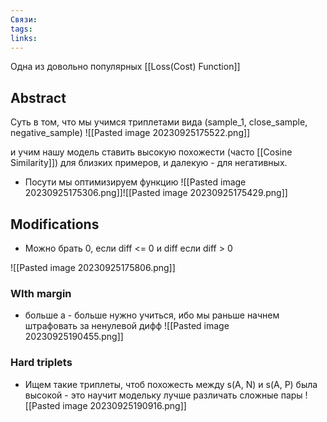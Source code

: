```yaml
---
Связи: 
tags: 
links:
---
```

Одна из довольно популярных [[Loss(Cost) Function]]

## Abstract
Суть в том, что мы учимся триплетами вида
(sample_1, close_sample, negative_sample) 
![[Pasted image 20230925175522.png]]

и учим нашу модель ставить высокую похожести (часто [[Cosine Similarity]]) для близких примеров, и далекую - для негативных.
- Посути мы оптимизируем функцию
![[Pasted image 20230925175306.png]]![[Pasted image 20230925175429.png]]


## Modifications
- Можно брать 0, если diff <= 0 и diff если diff > 0


![[Pasted image 20230925175806.png]]

### WIth margin
- больше а - больше нужно учиться, ибо мы раньше начнем штрафовать за ненулевой дифф
![[Pasted image 20230925190455.png]]


### Hard triplets
- Ищем такие триплеты, чтоб похожесть между s(A, N) и s(A, P) была высокой - это научит модельку лучше различать сложные пары
![[Pasted image 20230925190916.png]]
